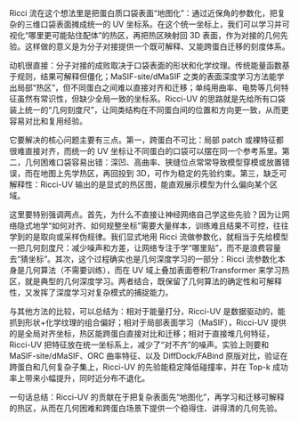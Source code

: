 Ricci 流在这个想法里是把蛋白质口袋表面“地图化”：通过近保角的参数化，把复杂的三维口袋表面摊成统一的 UV 坐标系。在这个统一坐标上，我们可以学习并可视化“哪里更可能贴住配体”的热区，再把热区映射回 3D 表面，作为对接的几何先验。这样做的意义是为分子对接提供一个既可解释、又能跨蛋白迁移的刻度体系。

动机很直接：分子对接的成败取决于口袋表面的形状和化学纹理。传统能量函数基于规则，结果可解释但僵化；MaSIF-site/dMaSIF 之类的表面深度学习方法能学出局部“热区”，但不同蛋白之间难以直接对齐和迁移；单纯用曲率、电势等几何特征虽然有常识性，但缺少全局一致的坐标系。Ricci-UV 的思路就是先给所有口袋装上统一的“几何刻度尺”，让同类结构在不同蛋白间的位置和方向更一致，从而更容易对比和复用经验。

它要解决的核心问题主要有三点。第一，跨蛋白不可比：局部 patch 或裸特征都很难直接对齐，而统一的 UV 坐标让不同蛋白的口袋可以摆在同一个参考系里。第二，几何困难口袋容易出错：深凹、高曲率、狭缝位点常常导致模型穿模或放置错误，而在地图上先学热区，再回投到 3D，可作为稳定的先验约束。第三，缺乏可解释性：Ricci-UV 输出的是显式的热区图，能直观展示模型为什么偏向某个区域。

这里要特别强调两点。首先，为什么不直接让神经网络自己学这些先验？因为让网络隐式地学“如何对齐、如何规整坐标”需要大量样本，训练难且结果不可控，往往学到的是取向或采样伪规律。我们显式地用 Ricci 流做参数化，就相当于先给模型一把几何刻度尺：减少噪声和方差，让网络专注于学“哪里贴”，而不是浪费容量去“猜坐标”。其次，这个过程确实也是几何深度学习的一部分：Ricci 流参数化本身是几何算法（不需要训练），而在 UV 域上叠加表面卷积/Transformer 来学习热区，就是典型的几何深度学习。两者结合，既保留了几何算法的确定性和可解释性，又发挥了深度学习对复杂模式的捕捉能力。

与其他方法的比较，可以总结为：相对于能量打分，Ricci-UV 是数据驱动的，能抓到形状+化学纹理的组合偏好；相对于局部表面学习（MaSIF），Ricci-UV 提供的是全局对齐坐标，热区能跨蛋白直接对比和迁移；相对于直接堆几何特征，Ricci-UV 把特征放在统一坐标系上，减少了“对不齐”的噪声。实验上则要和 MaSIF-site/dMaSIF、ORC 曲率特征、以及 DiffDock/FABind 原版对比，验证在跨蛋白和几何复杂子集上，Ricci-UV 的先验能稳定降低碰撞率，并在 Top-k 成功率上带来小幅提升，同时近分布不退化。

一句话总结：Ricci-UV 的贡献在于把复杂表面先“地图化”，再学习和迁移可解释的热区，从而在几何困难和跨蛋白场景下提供一个稳得住、讲得清的几何先验。